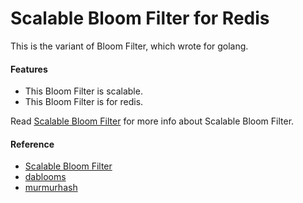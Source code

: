 # Scalable Bloom Filter for Redis

This is the variant of Bloom Filter, which wrote for golang.

#### Features
* This Bloom Filter is scalable.
* This Bloom Filter is for redis.

Read [Scalable Bloom Filter](http://gsd.di.uminho.pt/members/cbm/ps/dbloom.pdf) for more info about Scalable Bloom Filter.

#### Reference
* [Scalable Bloom Filter](http://gsd.di.uminho.pt/members/cbm/ps/dbloom.pdf)
* [dablooms](https://github.com/bitly/dablooms)
* [murmurhash](https://code.google.com/p/smhasher/wiki/MurmurHash3)
